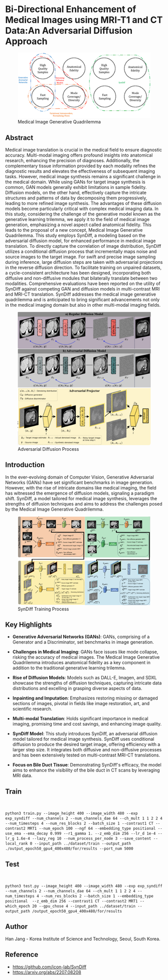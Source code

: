 # Bi-Directional Enhancement of Medical Images using MRI-T1 and CT Data:An Adversarial Diffusion Approach

<figure>
    <img src='./figures/figure1.png' />
    <figcaption>Medical Image Generative Quadrilemma</figcaption>
</figure>

## Abstract
Medical image translation is crucial in the medical field to ensure diagnostic accuracy. Multi-modal imaging offers profound insights into anatomical research, enhancing the precision of diagnoses. Additionally, the complementary tissue information provided by each modality refines the diagnostic results and elevates the effectiveness of subsequent imaging tasks. However, medical image synthesis remains a significant challenge in the medical domain. While using GANs for target image synthesis is common, GAN models generally exhibit limitations in sample fidelity. Diffusion models, on the other hand, effectively capture the intricate structures and patterns of data by decomposing them progressively, leading to more refined image synthesis. The advantages of these diffusion models become particularly critical with complex medical imaging data. In this study, considering the challenge of the generative model known as the generative learning trilemma, we apply it to the field of medical image generation, emphasizing a novel aspect called anatomical fidelity. This leads to the proposal of a new concept, Medical Image Generative Quadrilemma. This study employs SynDiff, a modeling based on the adversarial diffusion model, for enhanced performance in medical image translation. To directly capture the correlation of image distribution, SynDiff utilizes a conditional diffusion process that incrementally maps noise and source images to the target image. For swift and precise image sampling during inference, large diffusion steps are taken with adversarial projections in the reverse diffusion direction. To facilitate training on unpaired datasets, a cycle-consistent architecture has been designed, incorporating both diffusive and non-diffusive modules that bilaterally translate between two modalities. Comprehensive evaluations have been reported on the utility of SynDiff against competing GAN and diffusion models in multi-contrast MRI and MRI-CT translation. SynDiff addresses the medical image generative quadrilemma and is anticipated to bring significant advancements not only in the medical imaging domain but also in other multi-modal imaging fields.

<figure>
    <img src='./figures/figure2.png' />
    <figcaption>Adversarial Diffusion Process</figcaption>
</figure>

## Introduction

In the ever-evolving domain of Computer Vision, Generative Adversarial Networks (GANs) have set significant benchmarks in image generation. However, with the rise of intricate domains like medical imaging, the field has witnessed the emergence of diffusion models, signaling a paradigm shift. SynDiff, a model tailored for medical image synthesis, leverages the strengths of diffusion techniques and aims to address the challenges posed by the Medical Image Generative Quadrilemma.

<figure>
    <img src='./figures/figure3.png' />
    <figcaption>SynDiff Training Process</figcaption>
</figure>

## Key Highlights

- **Generative Adversarial Networks (GANs)**: GANs, comprising of a Generator and a Discriminator, set benchmarks in image generation.
  
- **Challenges in Medical Imaging**: GANs face issues like mode collapse, risking the accuracy of medical images. The Medical Image Generative Quadrilemma introduces anatomical fidelity as a key component in addition to the traditional generative learning trilemma.

- **Rise of Diffusion Models**: Models such as DALL-E, Imagen, and SDXL showcase the strengths of diffusion techniques, capturing intricate data distributions and excelling in grasping diverse aspects of data.

- **Inpainting and Imputation**: Emphasizes restoring missing or damaged sections of images, pivotal in fields like image restoration, art, and scientific research.

- **Multi-modal Translation**: Holds significant importance in medical imaging, promising time and cost savings, and enhancing image quality.

- **SynDiff Model**: This study introduces SynDiff, an adversarial diffusion model tailored for medical image synthesis. SynDiff uses conditional diffusion to produce the desired target image, offering efficiency with a larger step size. It integrates both diffusive and non-diffusive processes and has been extensively tested on multi-contrast MRI-CT translations.

- **Focus on Bile Duct Tissue**: Demonstrating SynDiff's efficacy, the model aims to enhance the visibility of the bile duct in CT scans by leveraging MRI data.

<!-- ## Usage

[Placeholder for usage instructions, installation guidelines, and code examples]

## References

1.  -->

## Train

<br />

```
python3 train.py --image_height 400 --image_width 480 --exp exp_syndiff --num_channels 2 --num_channels_dae 64 --ch_mult 1 1 2 2 4 --num_timesteps 4 --num_res_blocks 2 --batch_size 1 --contrast1 CT --contrast2 MRT1 --num_epoch 100 --ngf 64 --embedding_type positional --use_ema --ema_decay 0.999 --r1_gamma 1. --z_emb_dim 256 --lr_d 1e-4 --lr_g 1.6e-4 --lazy_reg 10 --num_process_per_node 3 --save_content --local_rank 0 --input_path ../dataset/train --output_path ./output_epoch50_gpu4_400x480/for/results --port_num 5000
```

## Test

<br />

```
python3 test.py --image_height 400 --image_width 480 --exp exp_syndiff --num_channels 2 --num_channels_dae 64 --ch_mult 1 1 2 2 4 --num_timesteps 4 --num_res_blocks 2 --batch_size 1 --embedding_type positional  --z_emb_dim 256 --contrast1 CT --contrast2 MRT1 --which_epoch 20 --gpu_chose 4 --input_path ../dataset/train --output_path /output_epoch50_gpu4_400x480/for/results
```



## Author

Han Jang - Korea Institute of Science and Technology, Seoul, South Korea.


## Reference
- https://github.com/icon-lab/SynDiff
- https://arxiv.org/abs/2207.08208
